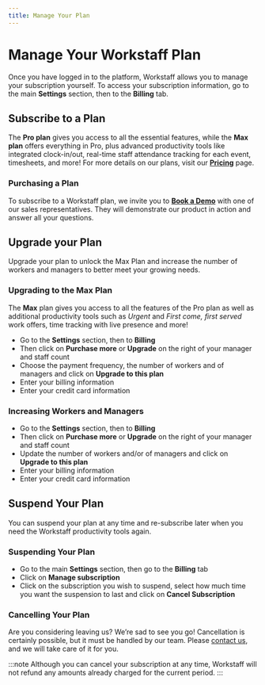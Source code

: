 ```yaml
---
title: Manage Your Plan
---
```


# Manage Your Workstaff Plan

Once you have logged in to the platform, Workstaff allows you to manage your subscription yourself.
To access your subscription information, go to the main **Settings** section, then to the **Billing** tab.

## Subscribe to a Plan
The **Pro plan** gives you access to all the essential features, while the **Max plan** offers everything in Pro, plus advanced productivity tools like integrated clock-in/out, real-time staff attendance tracking for each event, timesheets, and more!
For more details on our plans, visit our [**Pricing**](https://workstaff.app/pricing) page.

### Purchasing a Plan
To subscribe to a Workstaff plan, we invite you to [**Book a Demo**](https://workstaff.app/book-a-demo) with one of our sales representatives. They will demonstrate our product in action and answer all your questions.

## Upgrade your Plan
Upgrade your plan to unlock the Max Plan and increase the number of workers and managers to better meet your growing needs.

### Upgrading to the Max Plan
The **Max** plan gives you access to all the features of the Pro plan as well as additional productivity tools such as *Urgent* and *First come, first served* work offers, time tracking with live presence and more!
- Go to the **Settings** section, then to **Billing**
- Then click on **Purchase more** or **Upgrade** on the right of your manager and staff count
- Choose the payment frequency, the number of workers and of managers and click on **Upgrade to this plan**
- Enter your billing information
- Enter your credit card information

### Increasing Workers and Managers
- Go to the **Settings** section, then to **Billing**
- Then click on **Purchase more** or **Upgrade** on the right of your manager and staff count
- Update the number of workers and/or of managers and click on **Upgrade to this plan**
- Enter your billing information
- Enter your credit card information

## Suspend Your Plan
You can suspend your plan at any time and re-subscribe later when you need the Workstaff productivity tools again.

### Suspending Your Plan
- Go to the main **Settings** section, then go to the **Billing** tab
- Click on **Manage subscription**
- Click on the subscription you wish to suspend, select how much time you want the suspension to last and click on **Cancel Subscription**

### Cancelling Your Plan
Are you considering leaving us? We’re sad to see you go! Cancellation is certainly possible, but it must be handled by our team. 
Please [contact us](mailto:support@workstaff.app), and we will take care of it for you.

:::note
Although you can cancel your subscription at any time, Workstaff will not refund any amounts already charged for the current period.
:::